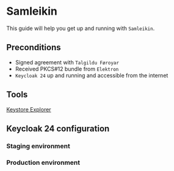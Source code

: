 # Samleikin

This guide will help you get up and running with `Samleikin`.

## Preconditions
- Signed agreement with `Talgildu Føroyar`
- Received PKCS#12 bundle from `Elektron`
- `Keycloak 24` up and running and accessible from the internet

## Tools
[Keystore Explorer](https://keystore-explorer.org)

## Keycloak 24 configuration


### Staging environment


### Production environment

